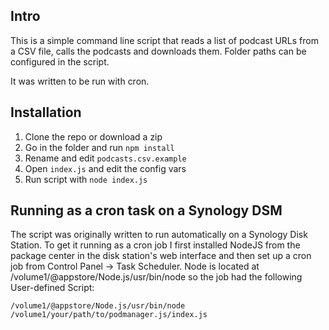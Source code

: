## Intro

This is a simple command line script that reads a list of podcast URLs from a CSV file,
calls the podcasts and downloads them. Folder paths can be configured in the script.

It was written to be run with cron.

## Installation

   1. Clone the repo or download a zip
   1. Go in the folder and run ```npm install```
   1. Rename and edit ```podcasts.csv.example```
   1. Open ```index.js``` and edit the config vars
   1. Run script with ```node index.js```

## Running as a cron task on a Synology DSM

The script was originally written to run automatically on a Synology Disk Station.
To get it running as a cron job I first installed NodeJS from the package center in
the disk station's web interface and then set up a cron job from Control Panel -> 
Task Scheduler. Node is located at /volume1/@appstore/Node.js/usr/bin/node so the job
had the following User-defined Script:

    /volume1/@appstore/Node.js/usr/bin/node /volume1/your/path/to/podmanager.js/index.js